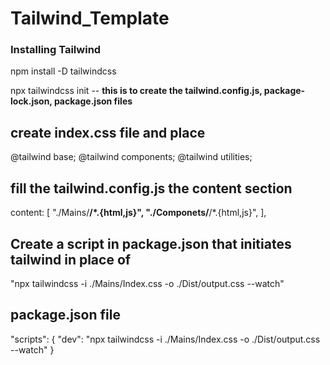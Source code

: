 # Tailwind_Template

### Installing Tailwind

npm install -D tailwindcss

npx tailwindcss init  -- **this is to create the tailwind.config.js, package-lock.json, package.json files**

## create index.css file and place  
@tailwind base;
@tailwind components;
@tailwind utilities;

## fill the tailwind.config.js the content section 
 content: [
    "./Mains/**/*.{html,js}",
    "./Componets/**/*.{html,js}",
  ],

## Create a script in package.json that initiates tailwind in place of 
"npx tailwindcss -i ./Mains/Index.css -o ./Dist/output.css --watch"
## package.json file
 "scripts": {
    "dev": "npx tailwindcss -i ./Mains/Index.css -o ./Dist/output.css --watch"
  }


